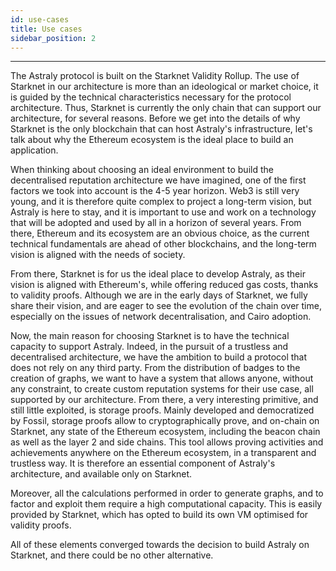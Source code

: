 ```yaml
---
id: use-cases
title: Use cases
sidebar_position: 2
---
```


---

The Astraly protocol is built on the Starknet Validity Rollup. The use of Starknet in our architecture is more than an ideological or market choice, it is guided by the technical characteristics necessary for the protocol architecture. Thus, Starknet is currently the only chain that can support our architecture, for several reasons. Before we get into the details of why Starknet is the only blockchain that can host Astraly's infrastructure, let's talk about why the Ethereum ecosystem is the ideal place to build an application.

When thinking about choosing an ideal environment to build the decentralised reputation architecture we have imagined, one of the first factors we took into account is the 4-5 year horizon. Web3 is still very young, and it is therefore quite complex to project a long-term vision, but Astraly is here to stay, and it is important to use and work on a technology that will be adopted and used by all in a horizon of several years. From there, Ethereum and its ecosystem are an obvious choice, as the current technical fundamentals are ahead of other blockchains, and the long-term vision is aligned with the needs of society.

From there, Starknet is for us the ideal place to develop Astraly, as their vision is aligned with Ethereum's, while offering reduced gas costs, thanks to validity proofs. Although we are in the early days of Starknet, we fully share their vision, and are eager to see the evolution of the chain over time, especially on the issues of network decentralisation, and Cairo adoption.

Now, the main reason for choosing Starknet is to have the technical capacity to support Astraly. Indeed, in the pursuit of a trustless and decentralised architecture, we have the ambition to build a protocol that does not rely on any third party. From the distribution of badges to the creation of graphs, we want to have a system that allows anyone, without any constraint, to create custom reputation systems for their use case, all supported by our architecture. From there, a very interesting primitive, and still little exploited, is storage proofs. Mainly developed and democratized by Fossil, storage proofs allow to cryptographically prove, and on-chain on Starknet, any state of the Ethereum ecosystem, including the beacon chain as well as the layer 2 and side chains. This tool allows proving activities and achievements anywhere on the Ethereum ecosystem, in a transparent and trustless way. It is therefore an essential component of Astraly's architecture, and available only on Starknet.

Moreover, all the calculations performed in order to generate graphs, and to factor and exploit them require a high computational capacity. This is easily provided by Starknet, which has opted to build its own VM optimised for validity proofs.

All of these elements converged towards the decision to build Astraly on Starknet, and there could be no other alternative.
